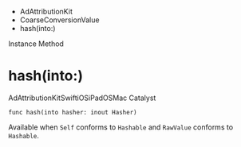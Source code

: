 

- AdAttributionKit
- CoarseConversionValue
-  hash(into:) 

Instance Method

# hash(into:)

AdAttributionKitSwiftiOSiPadOSMac Catalyst

``` source
func hash(into hasher: inout Hasher)
```

Available when `Self` conforms to `Hashable` and `RawValue` conforms to `Hashable`.

